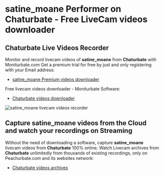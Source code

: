 # satine_moane Performer on Chaturbate - Free LiveCam videos downloader

## Chaturbate Live Videos Recorder

Monitor and record livecam videos of **satine_moane** from **Chaturbate** with Moniturbate.com
Get a premium trial for free by just and only registering with your Email address:
* [satine_moane Premium videos downloader](https://moniturbate.com/request-demo-licence-key.html)

Free livecam videos downloader - Moniturbate Software:
* [Chaturbate videos downloader](https://moniturbate.com/moniturbate-download-software.html)

![satine_moane livecam videos recorder](https://peachurnet.com/templates/moniturbate-software.png)


## Capture satine_moane videos from the Cloud and watch your recordings on Streaming

Without the need of downloading a software, capture **satine_moane** livecam videos from **Chaturbate** 100% online.
Watch Livecam archives from **Chaturbate** unlimitedly from thousands of existing recordings, only on Peachurbate.com and its websites network:
* [Chaturbate videos archives](https://peachurnet.com/)